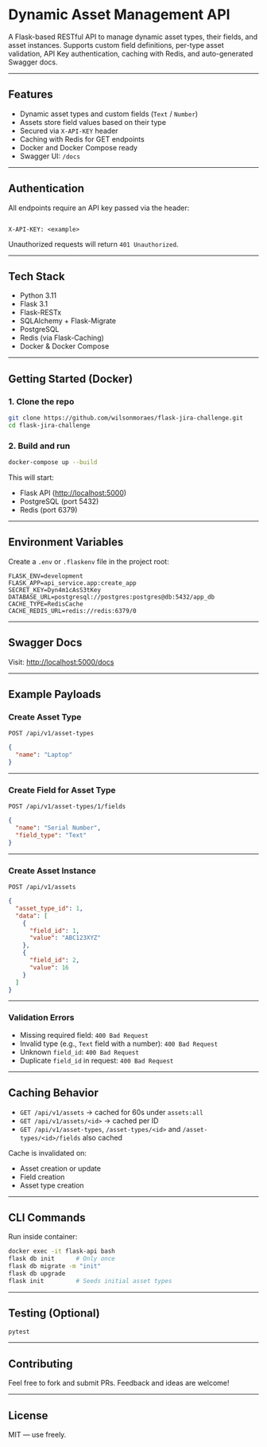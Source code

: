 #  Dynamic Asset Management API

A Flask-based RESTful API to manage dynamic asset types, their fields, and asset instances. Supports custom field definitions, per-type asset validation, API Key authentication, caching with Redis, and auto-generated Swagger docs.

---

## Features

-  Dynamic asset types and custom fields (`Text` / `Number`)
-  Assets store field values based on their type
-  Secured via `X-API-KEY` header
-  Caching with Redis for GET endpoints
-  Docker and Docker Compose ready
-  Swagger UI: `/docs`

---

##  Authentication

All endpoints require an API key passed via the header:

```

X-API-KEY: <example>

````

Unauthorized requests will return `401 Unauthorized`.

---

## Tech Stack

- Python 3.11
- Flask 3.1
- Flask-RESTx
- SQLAlchemy + Flask-Migrate
- PostgreSQL
- Redis (via Flask-Caching)
- Docker & Docker Compose

---

## Getting Started (Docker)

### 1. Clone the repo

```bash
git clone https://github.com/wilsonmoraes/flask-jira-challenge.git
cd flask-jira-challenge
````

### 2. Build and run

```bash
docker-compose up --build
```

This will start:

* Flask API ([http://localhost:5000](http://localhost:5000))
* PostgreSQL (port 5432)
* Redis (port 6379)

---

## Environment Variables

Create a `.env` or `.flaskenv` file in the project root:

```
FLASK_ENV=development
FLASK_APP=api_service.app:create_app
SECRET_KEY=Dyn4m1cAsS3tKey
DATABASE_URL=postgresql://postgres:postgres@db:5432/app_db
CACHE_TYPE=RedisCache
CACHE_REDIS_URL=redis://redis:6379/0
```

---

## Swagger Docs

Visit: [http://localhost:5000/docs](http://localhost:5000/docs)

---

##  Example Payloads

### Create Asset Type

```http
POST /api/v1/asset-types
```

```json
{
  "name": "Laptop"
}
```

---

### Create Field for Asset Type

```http
POST /api/v1/asset-types/1/fields
```

```json
{
  "name": "Serial Number",
  "field_type": "Text"
}
```

---

### Create Asset Instance

```http
POST /api/v1/assets
```

```json
{
  "asset_type_id": 1,
  "data": [
    {
      "field_id": 1,
      "value": "ABC123XYZ"
    },
    {
      "field_id": 2,
      "value": 16
    }
  ]
}
```

---

### Validation Errors

* Missing required field: `400 Bad Request`
* Invalid type (e.g., `Text` field with a number): `400 Bad Request`
* Unknown `field_id`: `400 Bad Request`
* Duplicate `field_id` in request: `400 Bad Request`

---

## Caching Behavior

* `GET /api/v1/assets` → cached for 60s under `assets:all`
* `GET /api/v1/assets/<id>` → cached per ID
* `GET /api/v1/asset-types`, `/asset-types/<id>` and `/asset-types/<id>/fields` also cached

Cache is invalidated on:

* Asset creation or update
* Field creation
* Asset type creation

---

## CLI Commands

Run inside container:

```bash
docker exec -it flask-api bash
flask db init      # Only once
flask db migrate -m "init"
flask db upgrade
flask init         # Seeds initial asset types
```

---

## Testing (Optional)

```bash
pytest
```

---

## Contributing

Feel free to fork and submit PRs. Feedback and ideas are welcome!

---

## License

MIT — use freely.
